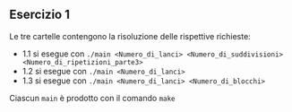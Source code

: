 ## Esercizio 1
Le tre cartelle contengono la risoluzione delle rispettive richieste:
- 1.1 si esegue con `./main <Numero_di_lanci> <Numero_di_suddivisioni> <Numero_di_ripetizioni_parte3>`
- 1.2 si esegue con `./main <Numero_di_lanci>`
- 1.3 si esegue con `./main <Numero_di_lanci> <Numero_di_blocchi>`

Ciascun `main` è prodotto con il comando `make`

